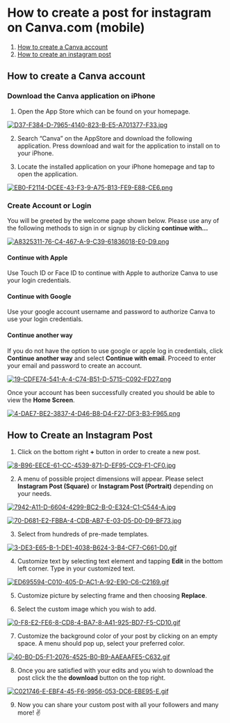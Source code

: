 # How to create a post for instagram on Canva.com (mobile)


1. [How to create a Canva account](#1-Overview)
2. [How to create an instagram post](#2-Goals-and-Motivations)

## How to create a Canva account

### Download the Canva application on iPhone 

1. Open the App Store which can be found on your homepage. 

[![D37-F384-D-7965-4140-823-B-E5-A701377-F33.jpg](https://i.postimg.cc/QM6yX3xz/D37-F384-D-7965-4140-823-B-E5-A701377-F33.jpg)](https://postimg.cc/McQDDgB0)

2. Search “Canva” on the AppStore and download the following application. Press download and wait for the application to install on to your iPhone. 

3. Locate the installed application on your iPhone homepage and tap to open the application. 

[![EB0-F2114-DCEE-43-F3-9-A75-B13-FE9-E88-CE6.png](https://i.postimg.cc/K806YL0Q/EB0-F2114-DCEE-43-F3-9-A75-B13-FE9-E88-CE6.png)](https://postimg.cc/21BccqRB)


### Create Account or Login

You will be greeted by the welcome page shown below. Please use any of the following methods to sign in or signup by clicking **continue with…**


[![A8325311-76-C4-467-A-9-C39-61836018-E0-D9.png](https://i.postimg.cc/mrFmGFJP/A8325311-76-C4-467-A-9-C39-61836018-E0-D9.png)](https://postimg.cc/hJcLLhSn)

#### Continue with Apple
Use Touch ID or Face ID to continue with Apple to authorize Canva to use your login credentials. 

#### Continue with Google 
Use your google account username and password to authorize Canva to use your login credentials. 

#### Continue another way
If you do not have the option to use google or apple log in credentials, click **Continue another way** and select **Continue with email**. Proceed to enter your email and password to create an account. 

[![19-CDFE74-541-A-4-C74-B51-D-5715-C092-FD27.png](https://i.postimg.cc/pXq1HjVZ/19-CDFE74-541-A-4-C74-B51-D-5715-C092-FD27.png)](https://postimg.cc/KR357RMk)

Once your account has been successfully created you should be able to view the **Home Screen**. 

[![4-DAE7-BE2-3837-4-D46-B8-D4-F27-DF3-B3-F965.png](https://i.postimg.cc/DyV0Qx9W/4-DAE7-BE2-3837-4-D46-B8-D4-F27-DF3-B3-F965.png)](https://postimg.cc/WtnsTwbj)


## How to Create an Instagram Post 

1. Click on the bottom right **+** button in order to create a new post. 

[![8-B96-EECE-61-CC-4539-871-D-EF95-CC9-F1-CF0.jpg](https://i.postimg.cc/Dzt3VMdL/8-B96-EECE-61-CC-4539-871-D-EF95-CC9-F1-CF0.jpg)](https://postimg.cc/McbFVtLp)

2. A menu of possible project dimensions will appear. Please select **Instagram Post (Square)** or **Instagram Post (Portrait)** depending on your needs. 

[![7942-A11-D-6604-4299-BC2-B-0-E324-C1-C544-A.jpg](https://i.postimg.cc/ZqPxZ96H/7942-A11-D-6604-4299-BC2-B-0-E324-C1-C544-A.jpg)](https://postimg.cc/Jynk5z6H)


[![70-D681-E2-FBBA-4-CDB-AB7-E-03-D5-D0-D9-BF73.jpg](https://i.postimg.cc/qRkX7kLT/70-D681-E2-FBBA-4-CDB-AB7-E-03-D5-D0-D9-BF73.jpg)](https://postimg.cc/5HRF7WT7)


3. Select from hundreds of pre-made templates. 

[![3-DE3-E65-B-1-DE1-4038-B624-3-B4-CF7-C661-D0.gif](https://i.postimg.cc/QxtDT1tB/3-DE3-E65-B-1-DE1-4038-B624-3-B4-CF7-C661-D0.gif)](https://postimg.cc/xqWBrkLY)

4. Customize text by selecting text element and tapping **Edit** in the bottom left corner. Type in your customized text. 

[![ED695594-C010-405-D-AC1-A-92-E90-C6-C2169.gif](https://i.postimg.cc/sX4csBCy/ED695594-C010-405-D-AC1-A-92-E90-C6-C2169.gif)](https://postimg.cc/DJmscwzY)

5. Customize picture by selecting frame and then choosing **Replace**. 

6. Select the custom image which you wish to add. 

[![0-F8-E2-FE6-8-CD8-4-BA7-8-A41-925-BD7-F5-CD10.gif](https://i.postimg.cc/sfKkJxQt/0-F8-E2-FE6-8-CD8-4-BA7-8-A41-925-BD7-F5-CD10.gif)](https://postimg.cc/z3b2zJkj)

7. Customize the background color of your post by clicking on an empty space. A menu should pop up, select your preferred color. 

[![40-B0-D5-F1-2076-4525-B0-B9-AAEAAFE5-C632.gif](https://i.postimg.cc/yYcFHgmG/40-B0-D5-F1-2076-4525-B0-B9-AAEAAFE5-C632.gif)](https://postimg.cc/SJQXLKtL)


8. Once you are satisfied with your edits and you wish to download the post click the the **download** button on the top right. 

[![C021746-E-EBF4-45-F6-9956-053-DC6-EBE95-E.gif](https://i.postimg.cc/RVdwhrY1/C021746-E-EBF4-45-F6-9956-053-DC6-EBE95-E.gif)](https://postimg.cc/rKdDZHMz)

9. Now you can share your custom post with all your followers and many more! ✌️
